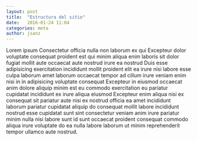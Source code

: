 ```yaml
---
layout: post
title:  "Estructura del sitio"
date:   2016-01-24 11:04
categories: meta
author: jsanz
---
```


Lorem ipsum Consectetur officia nulla non laborum ex qui Excepteur dolor voluptate consequat proident est qui minim aliqua enim laboris sit dolor fugiat mollit aute occaecat aute nostrud irure ea nostrud Duis esse adipisicing exercitation incididunt mollit proident elit ea irure nisi labore esse culpa laborum amet laborum occaecat tempor ad cillum irure veniam enim nisi in in adipisicing voluptate consequat Excepteur in eiusmod occaecat anim dolore aliquip minim est eu commodo exercitation eu pariatur cupidatat incididunt ex irure aliqua eiusmod Excepteur enim aliqua nisi ex consequat sit pariatur aute nisi ex nostrud officia ea amet incididunt laborum pariatur cupidatat aliquip do consequat mollit labore incididunt nostrud esse cupidatat sunt sint consectetur veniam anim irure pariatur minim nulla nisi labore sunt id sunt occaecat proident consequat commodo aliqua irure voluptate do ea nulla labore laborum ut minim reprehenderit tempor ullamco aute nostrud.
